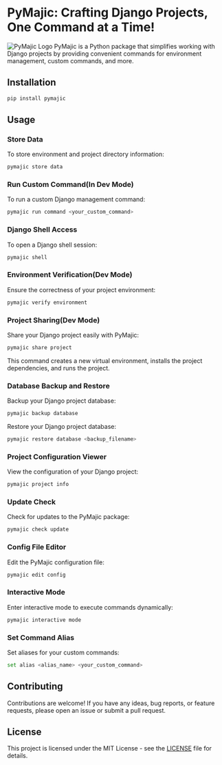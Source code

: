 # PyMajic: Crafting Django Projects, One Command at a Time!
![PyMajic Logo](https://github.com/Codewithshagbaor/PyMajic/assets/67190277/9a12d4a9-07c5-446e-a392-55e1457f3292)
PyMajic is a Python package that simplifies working with Django projects by providing convenient commands for environment management, custom commands, and more.

## Installation

```bash
pip install pymajic
```

## Usage

### Store Data

To store environment and project directory information:

```bash
pymajic store data
```

### Run Custom Command(In Dev Mode)

To run a custom Django management command:

```bash
pymajic run command <your_custom_command>
```

### Django Shell Access

To open a Django shell session:

```bash
pymajic shell
```

### Environment Verification(Dev Mode)

Ensure the correctness of your project environment:

```bash
pymajic verify environment
```

### Project Sharing(Dev Mode)

Share your Django project easily with PyMajic:

```bash
pymajic share project
```

This command creates a new virtual environment, installs the project dependencies, and runs the project.

### Database Backup and Restore

Backup your Django project database:

```bash
pymajic backup database
```

Restore your Django project database:

```bash
pymajic restore database <backup_filename>
```

### Project Configuration Viewer

View the configuration of your Django project:

```bash
pymajic project info
```

### Update Check

Check for updates to the PyMajic package:

```bash
pymajic check update
```

### Config File Editor

Edit the PyMajic configuration file:

```bash
pymajic edit config
```

### Interactive Mode

Enter interactive mode to execute commands dynamically:

```bash
pymajic interactive mode
```

### Set Command Alias

Set aliases for your custom commands:

```bash
set alias <alias_name> <your_custom_command>
```

## Contributing

Contributions are welcome! If you have any ideas, bug reports, or feature requests, please open an issue or submit a pull request.

## License

This project is licensed under the MIT License - see the [LICENSE](LICENSE) file for details.
